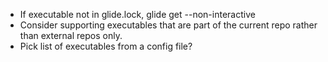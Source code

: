 - If executable not in glide.lock, glide get --non-interactive
- Consider supporting executables that are part of the current repo rather
  than external repos only.
- Pick list of executables from a config file?
